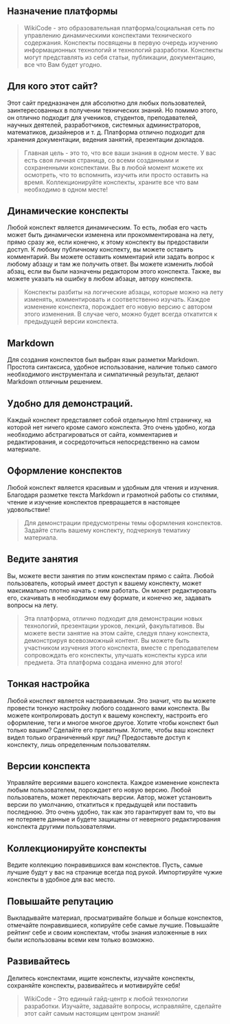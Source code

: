 ## Назначение платформы

> WikiCode - это образовательная платформа/социальная сеть по управлению динамическими конспектами технического содержания. Конспекты посвящены в первую очередь изучению информационных технологий и технологий разработки. Конспекты могут представлять из себя статьи, публикации, документацию, все что Вам будет угодно.

## Для кого этот сайт?
Этот сайт предназначен для абсолютно для любых пользователей, заинтересованных в получении технических знаний. Но помимо этого, он отлично подходит для учеников, студентов, преподавателей, научных деятелей, разработчиков, системных администраторов, математиков, дизайнеров и т. д. Платформа отлично подходит для хранения документации, ведения занятий, презентации докладов.
> Главная цель - это то, что все ваши знания в одном месте. У вас есть своя личная страница, со всеми созданными и сохраненными конспектами. Вы в любой момент можете их осмотреть, что то вспомнить, изучить или просто оставить на время. Коллекционируйте конспекты, храните все что вам необходимо в одном месте!

## Динамические конспекты
Любой конспект является динамическим. То есть, любая его часть может быть динамически изменена или прокомментирована на лету, прямо сразу же, если конечно, к этому конспекту вы предоставили доступ. К любому публичному конспекту, вы можете оставить комментарий. Вы можете оставить комментарий или задать вопрос к любому абзацу и там же получить ответ. Вы можете изменить любой абзац, если вы были назначены редактором этого конспекта. Также, вы можете указать на ошибку в любом абзаце, автору конспекта.
> Конспекты разбиты на логические абзацы, которые можно на лету изменять, комментировать и соответственно изучать. Каждое изменение конспекта, порождает его новую версию с автором этого изменения. В случае чего, можно будет всегда откатится к предыдущей версии конспекта.

## Markdown
Для создания конспектов был выбран язык разметки Markdown. Простота синтаксиса, удобное использование, наличие только самого необходимого инструментала и симпатичный результат, делают Markdown отличным решением.

## Удобно для демонстраций.
Каждый конспект представляет собой отдельную html страничку, на которой нет ничего кроме самого конспекта. Это очень удобно, когда необходимо абстрагироваться от сайта, комментариев и редактирования, и сосредоточиться непосредственно на самом материале.

## Оформление конспектов
Любой конспект является красивым и удобным для чтения и изучения. Благодаря разметке текста Markdown и грамотной работы со стилями, чтение и изучение конспектов превращается в настоящее удовольствие!
> Для демонстрации предусмотрены темы оформления конспектов. Задайте стиль вашему конспекту, подчеркнув тематику материала.

## Ведите занятия
Вы, можете вести занятия по этим конспектам прямо с сайта. Любой пользователь, который имеет доступ к вашему конспекту, может максимально плотно начать с ним работать. Он может редактировать его, скачивать в необходимом ему формате, и конечно же, задавать вопросы на лету.
> Эта платформа, отлично подходит для демонстрации новых технологий, презентации уроков, лекций, факультативов. Вы можете вести занятие на этом сайте, следуя плану конспекта, демонстрируя всевозможный контент. Вы можете быть участником изучения этого конспекта, вместе с преподавателем сопровождать его конспекты, улучшать конспекты курса или предмета. Эта платформа создана именно для этого!

## Тонкая настройка
Любой конспект является настраиваемым. Это значит, что вы можете провести тонкую настройку любого созданного вами конспекта. Вы можете контролировать доступ к вашему конспекту, настроить его оформление, теги и многое многое другое. Хотите чтобы конспект был только вашим? Сделайте его приватным. Хотите, чтобы ваш конспект видел только ограниченный круг лиц? Предоставьте доступ к конспекту, лишь определенным пользователям.

## Версии конспекта
Управляйте версиями вашего конспекта. Каждое изменение конспекта любым пользователем, порождает его новую версию. Любой пользователь, может переключать версии. Автор, может установить версии по умолчанию, откатиться к предыдущей или поставить последнюю. Это очень удобно, так как это гарантирует вам то, что вы не потеряете данные и будете защищены от неверного редактирования конспекта другими пользователями.

## Коллекционируйте конспекты
Ведите коллекцию понравившихся вам конспектов. Пусть, самые лучшие будут у вас на странице всегда под рукой. Импортируйте чужие конспекты в удобное для вас место.

## Повышайте репутацию
Выкладывайте материал, просматривайте больше и больше конспектов, отмечайте понравившиеся, копируйте себе самые лучшие. Повышайте рейтинг себе и своим конспектам, чтобы знания изложенные в них были использованы всеми кем только возможно.

## Развивайтесь
Делитесь конспектами, ищите конспекты, изучайте конспекты, сохраняйте конспекты, развивайтесь и мотивируйте себя!
> WikiCode - Это единый гайд-центр к любой технологии разработки. Изучайте, задавайте вопросы, исправляйте, сделайте этот сайт самым настоящим центром знаний!
